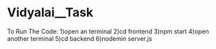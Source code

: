 # Vidyalai__Task
 
To Run The Code:
1)open an terminal
2)cd frontend
3)npm start
4)open another terminal
5)cd backend
6)nodemin server.js
